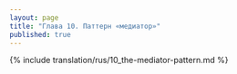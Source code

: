 ```yaml
---
layout: page
title: "Глава 10. Паттерн «медиатор»"
published: true
---
```


{% include translation/rus/10_the-mediator-pattern.md %}